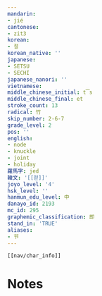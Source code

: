 ```yaml
---
mandarin:
- jié
cantonese:
- zit3
korean:
- 절
korean_native: ''
japanese:
- SETSU
- SECHI
japanese_nanori: ''
vietnamese:
middle_chinese_initial: t͡s
middle_chinese_final: et
stroke_count: 13
radical: 竹
skip_number: 2-6-7
grade_level: 2
pos: ''
english:
- node
- knuckle
- joint
- holiday
羅馬字: jed
韓文: '[[젇]]'
joyo_level: '4'
hsk_level: ''
hanmun_edu_level: 中
danayo_id: 2193
mc_id: 295
graphemic_classification: 即
stand_in: 'TRUE'
aliases:
- 节
---
```

```meta-bind-embed
[[nav/char_info]]
```

# Notes
